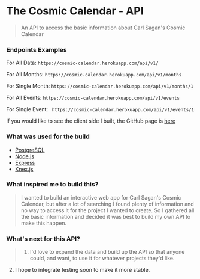 # The Cosmic Calendar - API

> An API to access the basic information about Carl Sagan's Cosmic Calendar

### Endpoints Examples

For All Data:
`https://cosmic-calendar.herokuapp.com/api/v1/`


For All Months:
`https://cosmic-calendar.herokuapp.com/api/v1/months`

For Single Month:
`https://cosmic-calendar.herokuapp.com/api/v1/months/1`

For All Events:
`https://cosmic-calendar.herokuapp.com/api/v1/events`

For Single Event: ` https://cosmic-calendar.herokuapp.com/api/v1/events/1`

If you would like to see the client side I built, the GitHub page is [here](https://github.com/brandonb81/The-Cosmic-Calendar-Client)

### What was used for the build

- [PostgreSQL](https://www.postgresql.org/)
- [Node.js](https://nodejs.org/en/)
- [Express](http://expressjs.com/)
- [Knex.js](http://knexjs.org/)

### What inspired me to build this?

> I wanted to build an interactive web app for Carl Sagan's Cosmic Calendar, but after a lot of searching I found plenty of information and no way to access it for the project I wanted to create.  So I gathered all the basic information and decided it was best to build my own API to make this happen.

### What's next for this API?

> 1. I'd love to expand the data and build up the API so that anyone could, and want, to use it for whatever projects they'd like.
2. I hope to integrate testing soon to make it more stable.
